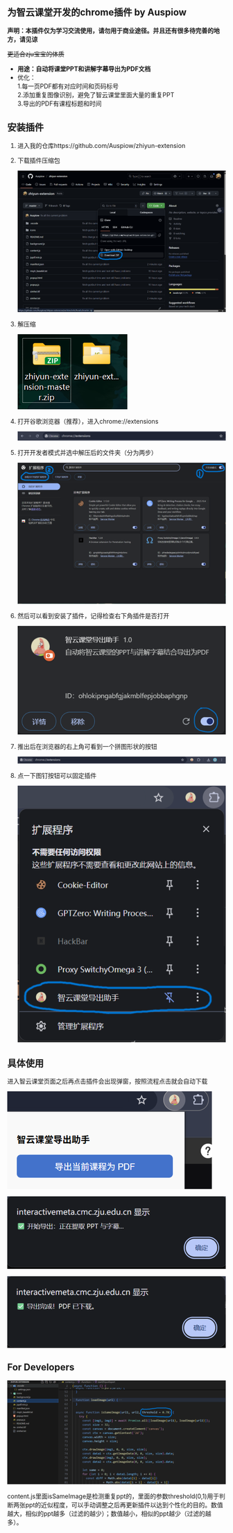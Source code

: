 ## 为智云课堂开发的chrome插件 by Auspiow

**声明：本插件仅为学习交流使用，请勿用于商业途径。并且还有很多待完善的地方，请见谅**

<del>更适合zju宝宝的体质</del>

* **用途：自动将课堂PPT和讲解字幕导出为PDF文档**  
* 优化：  
    1.每一页PDF都有对应时间和页码标号  
    2.添加重复图像识别，避免了智云课堂里面大量的重复PPT  
    3.导出的PDF有课程标题和时间  



##  安装插件

1. 进入我的仓库https://github.com/Auspiow/zhiyun-extension

2. 下载插件压缩包

   ![1](./assets/1.png)

3. 解压缩

   ![2](./assets/2.png)

4. 打开谷歌浏览器（推荐），进入chrome://extensions

   ![3](./assets/3.png)

5. 打开开发者模式并选中解压后的文件夹（分为两步）

   ![4](./assets/4.png)

6. 然后可以看到安装了插件，记得检查右下角插件是否打开

   ![5](./assets/5.png)

7. 推出后在浏览器的右上角可看到一个拼图形状的按钮

   ![6](./assets/6.png)

8. 点一下图钉按钮可以固定插件

   ![7](./assets/7.png)

   

## 具体使用

进入智云课堂页面之后再点击插件会出现弹窗，按照流程点击就会自动下载

![8](./assets/8.png)

![9](./assets/9.png)

![10](./assets/10.png)



## For Developers

![11](./assets/11.png)

content.js里面isSameImage是检测重复ppt的，里面的参数threshold(0,1)用于判断两张ppt的近似程度，可以手动调整之后再更新插件以达到个性化的目的。数值越大，相似的ppt越多（过滤的越少）；数值越小，相似的ppt越少（过滤的越多）。